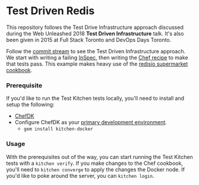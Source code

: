# Test Driven Redis

This repository follows the Test Drive Infrastructure approach discussed during
the Web Unleashed 2018 **Test Driven Infrastructure** talk. It's also been given
in 2015 at Full Stack Toronto and DevOps Days Toronto.

Follow the [commit
stream](/amaltson/test-driven-redis/commits/master) to see the
Test Driven Infrastructure approach. We start with writing a failing
[InSpec](https://www.inspec.io/), then writing the [Chef
recipe](http://learn.chef.io/) to make that tests pass. This example makes heavy
use of the [redisio supermarket
cookbook](https://supermarket.chef.io/cookbooks/redisio).

### Prerequisite

If you'd like to run the Test Kitchen tests locally, you'll need to install and
setup the following:

- [ChefDK](https://downloads.chef.io/chef-dk/)
- Configure ChefDK as your [primary development
  environment](https://github.com/chef/chef-dk#using-chefdk-as-your-primary-development-environment).
  - `gem install kitchen-docker`

### Usage

With the prerequisites out of the way, you can start running the Test Kitchen
tests with a `kitchen verify`. If you make changes to the Chef cookbook,
you'll
need to `kitchen converge` to apply the changes the Docker node. If you'd like
to poke around the server, you can `kitchen login`.
